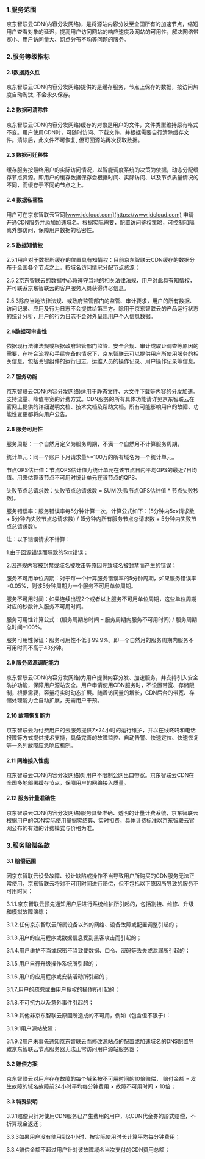 ### 1.服务范围

京东智联云CDN(内容分发网络)，是将源站内容分发至全国所有的加速节点，缩短用户查看对象的延迟，提高用户访问网站的响应速度及网站的可用性，解决网络带宽小、用户访问量大、网点分布不均等问题的服务。

### 2.服务等级指标

#### 2.1数据持久性

京东智联云CDN(内容分发网络)提供的是缓存服务，节点上保存的数据，按访问热度自动淘汰, 不会永久保存。

#### 2.2 数据可清除性

京东智联云CDN(内容分发网络)缓存的对象是用户的文件，文件类型维持原有格式不变。用户使用CDN时，可随时访问、下载文件，并根据需要自行清除缓存文件。清除后，此文件不可恢复, 但可回源站再次获取数据。

#### 2.3 数据可迁移性

缓存服务按最终用户的实际访问情况，以智能调度系统的决策为依据，动态分配缓存节点资源。即用户的缓存数据保存会根据时间、实际访问、以及节点质量情况的不同，而缓存于不同的节点之上。

#### 2.4 数据私密性

用户可在京东智联云官网[www.jdcloud.com](https://www.jdcloud.com) 申请开通CDN服务并添加加速域名。根据实际需要，配置访问鉴权策略，可控制和隔离外部访问，保障用户数据的私密性。

#### 2.5 数据知情权

2.5.1用户对于数据所缓存的位置具有知情权：目前京东智联云CDN缓存的数据分布于全国各个节点之上，按域名访问情况分配节点资源；

2.5.2京东智联云的数据中心将遵守当地的相关法律法规，用户对此具有知情权，并可联系京东智联云的客户服务人员获得详尽信息。

2.5.3除应当地法律法规、或政府监管部门的监管、审计要求，用户的所有数据、访问记录、应用及行为日志不会提供给第三方。除用于京东智联云的产品运行状态的统计分析，用户的行为日志不会对外呈现用户个人信息数据。

#### 2.6数据可审查性

依据现行法律法规或根据政府监管部门监管、安全合规、审计或取证调查等原因的需要，在符合流程和手续完备的情况下，京东智联云可以提供用户所使用服务的相关信息，包括关键组件的运行日志、运维人员的操作记录、用户操作记录等信息。

#### 2.7 服务功能

京东智联云CDN(内容分发网络)适用于静态文件、大文件下载等内容的分发加速。支持流量、峰值带宽的计费方式。CDN服务的所有具体功能请详见京东智联云在官网上提供的详细说明文档、技术文档及帮助文档。所有可能影响用户的故障、功能性变更都将向用户公告。

#### 2.8 服务可用性

服务周期：一个自然月定义为服务周期，不满一个自然月不计算服务周期。

统计单元：同一个账户下月请求量>=100万的所有域名为一个统计单元。

节点QPS估计值：节点QPS估计值为统计单元在该节点日内平均QPS的最近7日均值。用来估算该节点不可用时统计单元在该节点的QPS。

失败节点总请求数：失败节点总请求数 = SUM(失败节点QPS估计值 * 节点失败秒数)。

服务错误率：服务错误率每5分钟计算一次，计算公式如下：(5分钟内5xx请求数 + 5分钟内失败节点总请求数) / (5分钟内所有服务节点总请求数 + 5分钟内失败节点总请求数)。

注：以下错误请求不计算：

1.由于回源错误而导致的5xx错误；

2.因违规内容被封禁或域名被攻击等原因导致域名被封禁而产生的错误；

服务不可用单位周期：对于每一个计算服务错误率的5分钟周期，如果服务错误率>0.05%，则该5分钟周期为一个服务不可用单位周期。

服务不可用时间：如果连续出现2个或者以上服务不可用单位周期，这些单位周期对应的秒数计入服务不可用时间。

服务可用性计算公式：(服务周期总时间 – 服务周期内服务不可用时间) / 服务周期总时间*100%。

服务可用性保证：服务可用性不低于99.9%。即一个自然月的服务周期内服务不可用时间不高于43分钟。

#### 2.9 服务资源调配能力

京东智联云CDN(内容分发网络)为用户提供内容分发、加速服务，并支持引入安全防护功能，保障用户源站安全。用户申请使用CDN服务时，不设置带宽、存储限制，根据需要，容量将实时动态扩展。随着访问量的增长，CDN后台的带宽、存储处理能力会自动扩展，无需用户干预。

#### 2.10 故障恢复能力

京东智联云为付费用户的云服务提供7×24小时的运行维护，并以在线咚咚和电话报障等方式提供技术支持，具备完善的故障监控、自动告警、快速定位、快速恢复等一系列故障应急响应机制。

#### 2.11 网络接入性能

京东智联云CDN(内容分发网络)对用户不限制公网出口带宽。京东智联云CDN在全国多地部署缓存节点，保障用户的网络接入质量。

#### 2.12 服务计量准确性

京东智联云CDN(内容分发网络)服务具备准确、透明的计量计费系统，京东智联云根据用户的CDN实际使用量据实结算、实时扣费，具体计费标准以京东智联云官网公布的有效的计费模式与价格为准。

### 3.服务赔偿条款

#### 3.1 赔偿范围

因京东智联云设备故障、设计缺陷或操作不当导致用户所购买的CDN服务无法正常使用，京东智联云将对不可用时间进行赔偿，但不包括以下原因所导致的服务不可用时间：

3.1.1.京东智联云预先通知用户后进行系统维护所引起的，包括割接、维修、升级和模拟故障演练；

3.1.2.任何京东智联云所属设备以外的网络、设备故障或配置调整引起的；

3.1.3.用户的应用程序或数据信息受到黑客攻击而引起的；

3.1.4.用户维护不当或保密不当致使数据、口令、密码等丢失或泄漏所引起的；

3.1.5.用户自行升级操作系统所引起的；

3.1.6.用户的应用程序或安装活动所引起的；

3.1.7.用户的疏忽或由用户授权的操作所引起的；

3.1.8.不可抗力以及意外事件引起的；

3.1.9.其他非京东智联云原因所造成的不可用，例如（包含但不限于）：

3.1.9.1用户源站故障；

3.1.9.2用户未事先通知京东智联云而修改源站点的配置或加速域名的DNS配置导致京东智联云节点服务器无法正常访问用户源站服务器；

#### 3.2 赔偿方案

京东智联云对用户存在故障的每个域名按不可用时间的10倍赔偿， 赔付金额 = 发生故障的域名故障前24小时平均每分钟费用 × 故障不可用时间 × 10倍；

#### 3.3 特殊说明

3.3.1赔偿只针对使用CDN服务已产生费用的用户，以CDN代金券的形式赔偿，不折算现金返还；

3.3.3如果用户没有使用到24小时，按实际使用时长计算平均每分钟费用；

3.3.4赔偿金额不超过用户针对该故障域名当次支付的CDN费用总额；
